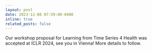 ```yaml
---
layout: post
date: 2023-12-08 07:59:00-0400
inline: true
related_posts: false
---
```


Our workshop proposal for Learning from Time Series 4 Health was accepted at ICLR 2024, see you in Vienna! More details to follow.
